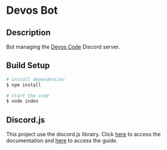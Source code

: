 # Devos Bot

## Description

Bot managing the [Devos Code](https://discord.gg/SgfzZPckVT) Discord server.

## Build Setup

```bash
# install dependencies
$ npm install

# start the code
$ node index
```

## Discord.js

This project use the discord.js librairy. Click [here](https://discord.js.org) to access the documentation and [here](https://discordjs.guide) to access the guide.